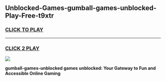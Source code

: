 
## Unblocked-Games-gumball-games-unblocked-Play-Free-t9xtr
<h3>
<a href="https://premium76.site?title=gumball-games-unblocked&ref=23A">CLICK TO PLAY</a></h3>
<hr>

<h3>
<a href="https://premium76.site?title=gumball-games-unblocked&ref=23A">CLICK 2 PLAY</a>
  
</h3>

<a href="https://premium76.site?title=gumball-games-unblocked&ref=23A"><img src="https://clearcache.store/games.png"></a>


**gumball-games-unblocked games unblocked: Your Gateway to Fun and Accessible Online Gaming**
